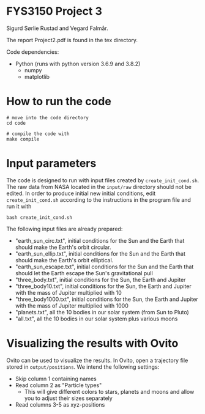 # FYS3150 Project 3
Sigurd Sørlie Rustad and Vegard Falmår.

The report Project2.pdf is found in the tex directory.

Code dependencies:
- Python (runs with python version 3.6.9 and 3.8.2)
    - numpy
    - matplotlib

# How to run the code
```
# move into the code directory
cd code

# compile the code with
make compile
```

# Input parameters
The code is designed to run with input files created by `create_init_cond.sh`. The raw data from NASA located in the `input/raw` directory should not be edited. In order to produce initial new initial conditions, edit `create_init_cond.sh` according to the instructions in the program file and run it with
```
bash create_init_cond.sh
```

The following input files are already prepared:
- "earth_sun_circ.txt", initial conditions for the Sun and the Earth that should make the Earth's orbit circular.
- "earth_sun_ellip.txt", initial conditions for the Sun and the Earth that should make the Earth's orbit elliptical.
- "earth_sun_escape.txt", initial conditions for the Sun and the Earth that should let the Earth escape the Sun's gravitational pull
- "three_body.txt", initial conditions for the Sun, the Earth and Jupiter
- "three_body10.txt", initial conditions for the Sun, the Earth and Jupiter with the mass of Jupiter multiplied with 10
- "three_body1000.txt", initial conditions for the Sun, the Earth and Jupiter with the mass of Jupiter multiplied with 1000
- "planets.txt", all the 10 bodies in our solar system (from Sun to Pluto)
- "all.txt", all the 10 bodies in our solar system plus various moons

# Visualizing the results with Ovito
Ovito can be used to visualize the results. In Ovito, open a trajectory file stored in `output/positions`. We intend the following settings:
- Skip column 1 containing names
- Read column 2 as "Particle types"
    - This will give different colors to stars, planets and moons and allow you to adjust their sizes separately
- Read columns 3-5 as xyz-positions
